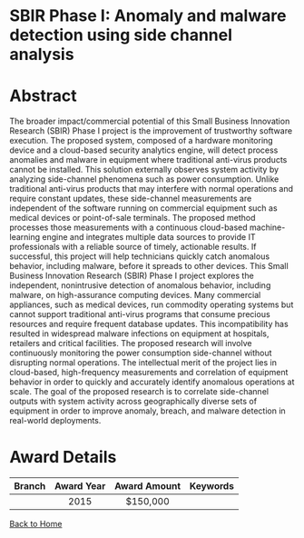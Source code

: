 
SBIR Phase I: Anomaly and malware detection using side channel analysis
=======================================================================

# Abstract


The broader impact/commercial potential of this Small Business Innovation Research (SBIR) Phase I project is the improvement of trustworthy software execution. The proposed system, composed of a hardware monitoring device and a cloud-based security analytics engine, will detect process anomalies and malware in equipment where traditional anti-virus products cannot be installed. This solution externally observes system activity by analyzing side-channel phenomena such as power consumption. Unlike traditional anti-virus products that may interfere with normal operations and require constant updates, these side-channel measurements are independent of the software running on commercial equipment such as medical devices or point-of-sale terminals. The proposed method processes those measurements with a continuous cloud-based machine-learning engine and integrates multiple data sources to provide IT professionals with a reliable source of timely, actionable results. If successful, this project will help technicians quickly catch anomalous behavior, including malware, before it spreads to other devices. This Small Business Innovation Research (SBIR) Phase I project explores the independent, nonintrusive detection of anomalous behavior, including malware, on high-assurance computing devices. Many commercial appliances, such as medical devices, run commodity operating systems but cannot support traditional anti-virus programs that consume precious resources and require frequent database updates. This incompatibility has resulted in widespread malware infections on equipment at hospitals, retailers and critical facilities. The proposed research will involve continuously monitoring the power consumption side-channel without disrupting normal operations. The intellectual merit of the project lies in cloud-based, high-frequency measurements and correlation of equipment behavior in order to quickly and accurately identify anomalous operations at scale. The goal of the proposed research is to correlate side-channel outputs with system activity across geographically diverse sets of equipment in order to improve anomaly, breach, and malware detection in real-world deployments.  

# Award Details

|Branch|Award Year|Award Amount|Keywords|
| :---: | :---: | :---: | :---: |
||2015|$150,000||
  
  


[Back to Home](https://github.com/chrischow/dod_sbir_awards/Reports/JT/#172)